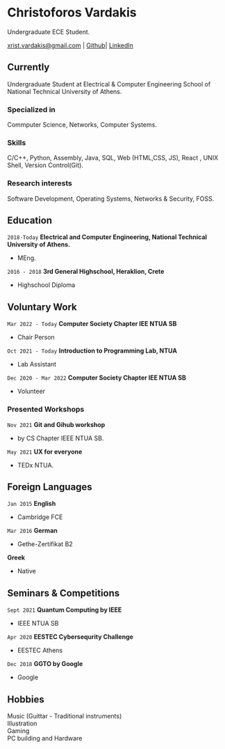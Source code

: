 <br>

# Christoforos Vardakis
Undergraduate ECE Student.

<xrist.vardakis@gmail.com> | 
[Github](https://github.com/SeekerRook)| 
[LinkedIn](https://www.linkedin.com/in/christoforos-vardakis/)

## Currently

Undergraduate Student at Electrical & Computer Engineering School of National Technical University of Athens.


### Specialized in

Commputer Science, Networks, Computer Systems.

### Skills

C/C++, Python, Assembly, Java, SQL, Web (HTML,CSS, JS), React , UNIX Shell, Version Control(Git). 


### Research interests

Software Development, Operating Systems,  Networks & Security, FOSS.


## Education

`2018-Today`
__Electrical and Computer Engineering, National Technical University of Athens.__
- MEng.

`2016 - 2018`
__3rd General Highschool, Heraklion, Crete__

- Highschool Diploma


## Voluntary Work

`Mar 2022 - Today`
__Computer Society Chapter IEE NTUA SB__

- Chair Person


<!-- A list is also available [online](http://scholar.google.co.uk/citations?user=LTOTl0YAAAAJ) -->
`Oct 2021 - Today`
__Introduction to Programming Lab, NTUA__

- Lab Assistant

`Dec 2020 - Mar 2022`
__Computer Society Chapter IEE NTUA SB__

- Volunteer

### Presented Workshops

`Nov 2021`
__Git and Gihub workshop__ 
- by CS Chapter IEEE NTUA SB. 

`May 2021`
__UX for everyone__
- TEDx NTUA.

<!--
### Patents

`2012`
Infinitesimal calculus for solutions to physics problems, [SMBC](http://www.techdirt.com/articles/20121011/09312820678/if-patents-had-been-around-time-newton.shtml) patent 001 -->

<!--
## Occupation

`1600`
__Royal Mint__, London

- Warden
- Minted coins

`1600`
__Lucasian professor of Mathematics__, Cambridge University
-->



## Foreign Languages
`Jan 2015`
__English__

- Cambridge FCE

`Mar 2016`
__German__

- Gethe-Zertifikat B2

__Greek__

- Native

## Seminars & Competitions 

`Sept 2021`
__Quantum Computing by IEEE__
- IEEE NTUA SB


`Apr 2020`
__EESTEC Cybersequrity Challenge__
- EESTEC Athens


`Dec 2018`
__GGTO by Google__
- Google

## Hobbies 

Music (Guittar - Traditional instruments)  
Illustration  
Gaming  
PC building and Hardware
